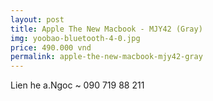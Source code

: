```yaml
---
layout: post
title: Apple The New Macbook - MJY42 (Gray)
img: yoobao-bluetooth-4-0.jpg
price: 490.000 vnd
permalink: apple-the-new-macbook-mjy42-gray
---
```

Lien he a.Ngoc ~ 090 719 88 211

